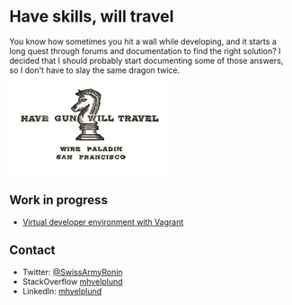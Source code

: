 # Have skills, will travel

You know how sometimes you hit a wall while developing, and it starts a long quest through forums and documentation to find the right solution? I decided that I should probably start documenting some of those answers, so I don't have to slay the same dragon twice.
![hazskillz_willtravel](img/Haveguncard.png)

## Work in progress

* [Virtual developer environment with Vagrant](VirtualDeveloperEnvironmentWithVagrant.md)

## Contact
 
* Twitter: [@SwissArmyRonin](https://twitter.com/SwissArmyRonin) 
* StackOverflow [mhvelplund](https://stackoverflow.com/cv/mhvelplund)
* LinkedIn: [mhvelplund](https://www.linkedin.com/in/mhvelplund/)
